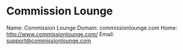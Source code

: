 
# Commission Lounge

Name: Commission Lounge
Domain: commissionlounge.com
Home: http://www.commissionlounge.com/
Email: support@commissionlounge.com
